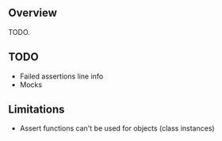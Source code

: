 ## Overview

TODO.

## TODO

* Failed assertions line info
* Mocks

## Limitations

* Assert functions can't be used for objects (class instances)
